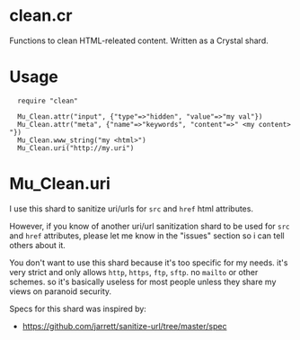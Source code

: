 clean.cr
==========

Functions to clean HTML-releated content.
Written as a Crystal shard.

Usage
=============

```crystal
  require "clean"

  Mu_Clean.attr("input", {"type"=>"hidden", "value"=>"my val"})
  Mu_Clean.attr("meta", {"name"=>"keywords", "content"=>" <my content> "})
  Mu_Clean.www_string("my <html>")
  Mu_Clean.uri("http://my.uri")
```

Mu\_Clean.uri
==================

I use this shard to sanitize uri/urls for `src` and `href` html attributes.

However, if you know of another uri/url sanitization shard to be used for
`src` and `href` attributes, please let me know in the "issues" section
so i can tell others about it.

You don't want to use this shard because it's too specific for my needs.
it's very strict and only allows `http`, `https`, `ftp`, `sftp`.
no `mailto` or other schemes. so it's basically useless for most people
unless they share my views on paranoid security.


Specs for this shard was inspired by:
  * https://github.com/jarrett/sanitize-url/tree/master/spec
